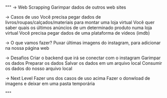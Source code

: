 """
-> Web Scrapping
    Garimpar dados de outros web sites

-> Casos de uso
    Você precisa pegar dados de livros/roupas/calçados/materiais para montar uma loja virtual
    Você quer saber quais os últimos anúncios de um determinado produto numa loja virtual
    Você precisa pegar dados de uma plataforma de vídeos (imdb)

-> O que vamos fazer?
    Puxar últimas imagens do instagram, para adicionar na nossa página web

-> Desafios
    Criar o backend que irá se conectar com o instagram
    Garimpar os dados
    Preparar os dados
    Salvar os dados em um arquivo local
    Consumir os dados do nosso arquivo local

-> Next Level
    Fazer uns dos casos de uso acima
    Fazer o donwload de imagens e deixar em uma pasta temporária

"""
